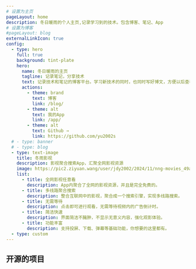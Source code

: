 ```yaml
---
# 设置为主页
pageLayout: home
description: 冬日暖雨的个人主页,记录学习到的技术。包含博客、笔记、App
# 设置为博客
#pageLayout: blog
externalLinkIcon: true
config:
  - type: hero
    full: true
    background: tint-plate
    hero:
      name: 冬日暖雨的主页
      tagline: 记录笔记，分享技术
      text: 记录技术和笔记的博客平台。学习新技术的同时，也同时写好博文，方便以后查看。
      actions:
        - theme: brand
          text: 博客
          link: /blog/
        - theme: alt
          text: 我的App
          link: /app/
        - theme: alt
          text: Github →
          link: https://github.com/yu2002s
  # - type: banner
  # - type: blog
  - type: text-image
    title: 冬雨影视
    description: 影视聚合搜索App，汇聚全网影视资源
    image: https://pic2.ziyuan.wang/user/jdy2002/2024/11/nng-movies_49acb5fbdce40.png
    list:
      - title: 全网影视任意看
        description: App内聚合了全网的影视资源，并且是完全免费的。
      - title: 多线路聚合搜索
        description: 整合互联网中的影视，聚合成一个搜索引擎，实现多线路搜索。
      - title: 无需等待
        description: 点击即可进行观看，无需等待视频内的广告倒计时。
      - title: 简洁快速
        description: 界面简洁不臃肿，不显示无意义内容，强化观影体验。
      - title: 功能丰富
        description: 支持投屏、下载、弹幕等基础功能，你想要的这里都有。
  - type: custom
---
```


## 开源的项目

<CardGrid>
  <RepoCard repo="yu2002s/SplitLanzou" />
  <RepoCard repo="yu2002s/GridImageView" />
</CardGrid>

